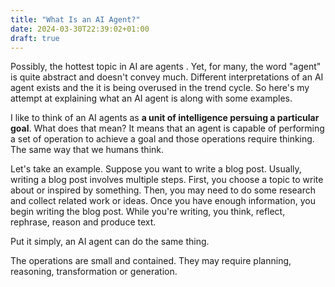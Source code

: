 ```yaml
---
title: "What Is an AI Agent?"
date: 2024-03-30T22:39:02+01:00
draft: true
---
```


Possibly, the hottest topic in AI are agents . Yet, for many, the word "agent" is quite abstract and doesn't convey much. Different interpretations of an AI agent exists and the it is being overused in the trend cycle. So here's my attempt at explaining what an AI agent is along with some examples.

I like to think of an AI agents as **a unit of intelligence persuing a particular goal**. What does that mean? It means that an agent is capable of performing a set of operation to achieve a goal and those operations require thinking. The same way that we humans think. 

Let's take an example. Suppose you want to write a blog post. Usually, writing a blog post involves multiple steps. First, you choose a topic to write about or inspired by something. Then, you may need to do some research and collect related work or ideas. Once you have enough information, you begin writing the blog post. While you're writing, you think, reflect, rephrase, reason and produce text. 

Put it simply, an AI agent can do the same thing. 

The operations are small and contained. They may require planning, reasoning, transformation or generation. 



